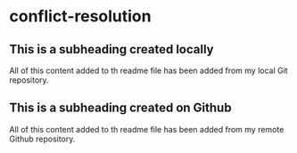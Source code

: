 # conflict-resolution

## This is a subheading created locally

All of this content added to th readme file has been added from my local Git repository.
## This is a subheading created on Github

All of this content added to th readme file has been added from my remote Github repository.
